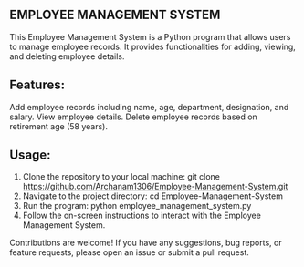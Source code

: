 ## EMPLOYEE MANAGEMENT SYSTEM
  This Employee Management System is a Python program that allows users to manage employee records.
  It provides functionalities for adding, viewing, and deleting employee details.

## Features:
  Add employee records including name, age, department, designation, and salary.
  View employee details.
  Delete employee records based on retirement age (58 years).

## Usage:
 1) Clone the repository to your local machine:
     git clone https://github.com/Archanam1306/Employee-Management-System.git
 2) Navigate to the project directory:
     cd Employee-Management-System
 3) Run the program:
     python employee_management_system.py
 4) Follow the on-screen instructions to interact with the Employee Management System.

    
Contributions are welcome! If you have any suggestions, bug reports, or feature requests, please open an issue or submit a pull request.

  
